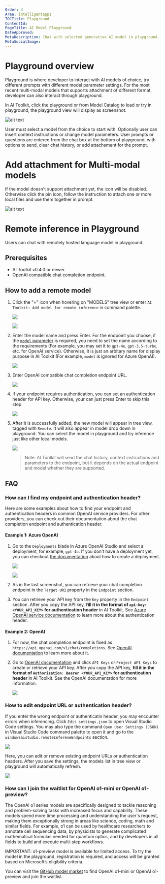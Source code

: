```yaml
---
Order: 4
Area: intelligentapps
TOCTitle: Playground
ContentId:
PageTitle: AI Model Playground
DateApproved:
MetaDescription: Chat with selected generative AI model in playground. Change system prompt and parameters. Add attachment for Multi-Modal models. Keep chat history.
MetaSocialImage:
---
```


# Playground overview

Playground is where developer to interact with AI models of choice, try different prompts with different model parameter settings. For the most recent multi-modal models that supports attachment of different format, developer can also interact through playground.

In AI Toolkit, click the playground or from Model Catalog to load or try in playground, the playground view will display as screenshot:

![alt text](./images/playground/playground.png)

User must select a model from the choice to start with. Optionally user can insert context instructions or change model parameters. User prompts or questions are entered from the chat box at the bottom of playground, with options to send, clear chat history, or add attachement for the prompt.

# Add attachment for Multi-modal models

If the model doesn't support attachment yet, the icon will be disabled. Otherwise click the pin icon, follow the instruction to attach one or more local files and use them together in prompt.

![alt text](./images/playground/attachment.png)


# Remote inference in Playground

Users can chat with remotely hosted language model in playground.

## Prerequisites

- AI Toolkit v0.4.0 or newer.
- OpenAI compatible chat completion endpoint.

## How to add a remote model

1. Click the "+" icon when hovering on "MODELS" tree view or enter `AI Toolkit: Add model for remote inference` in command palette.

    ![](./images/playground/0-entrypoint-treeview.png)

    ![](./images/playground/1-entrypoint-command.png)

2. Enter the model name and press Enter. For the endpoint you choose, if the [`model` parameter](https://platform.openai.com/docs/api-reference/chat/create#chat-create-model) is required, you need to set the name according to the requirements (For example, you may set it to `gpt-4o`, `gpt-3.5-turbo`, etc. for OpenAI service). Otherwise, it is just an arbitary name for display purpose in AI Toolkit (For example, `model` is ignored for Azure OpenAI).

    ![](./images/playground/2-model-name.png)

3. Enter OpenAI compatible chat completion endpoint URL.

    ![](./images/playground/3-endpoint.png)

4. If your endpoint requires authentication, you can set an authentication header for API key. Otherwise, your can just press Enter to skip this step.

    ![](./images/playground/4-auth-header.png)

5. After it is successfully added, the new model will appear in tree view, tagged with `Remote`. It will also appear in model drop down in playground. You can select the model in playground and try inference just like other local models.

    ![](./images/playground/5-inference.png)

    > Note: AI Toolkit will send the chat history, context instructions and parameters to the endpoint, but it depends on the actual endpoint and model whether they are supported.

## FAQ

### How can I find my endpoint and authentication header?

Here are some examples about how to find your endpoint and authentication headers in common OpenAI service providers. For other providers, you can check out their documentation about the chat completion endpoint and authentication header.

#### Example 1: Azure OpenAI

1. Go to the `Deployments` blade in Azure OpenAI Studio and select a deployment, for example, `gpt-4o`. If you don't have a deployment yet, you can checkout [the documentation](https://learn.microsoft.com/en-us/azure/ai-services/openai/how-to/create-resource?pivots=web-portal) about how to create a deployment.

    ![](./images/playground/6-aoai-deployments.png)

    ![](./images/playground/7-aoai-model.png)

2. As in the last screenshot, you can retrieve your chat completion endpoint in the `Target URI` property in the `Endpoint` section.

3. You can retrieve your API key from the `Key` property in the `Endpoint` section. After you copy the API key, **fill it in the format of `api-key: <YOUR_API_KEY>` for authentication header** in AI Toolkit. See [Azure OpenAI service documentation](https://learn.microsoft.com/en-us/azure/ai-services/openai/reference#request-header-2) to learn more about the authentication header.

#### Example 2: OpenAI

1. For now, the chat completion endpoint is fixed as `https://api.openai.com/v1/chat/completions`. See [OpenAI documentation](https://platform.openai.com/docs/api-reference/chat/create) to learn more about it.

2. Go to [OpenAI documentation](https://platform.openai.com/docs/api-reference/authentication) and click `API Keys` or `Project API Keys` to create or retrieve your API key. After you copy the API key, **fill it in the format of `Authorization: Bearer <YOUR_API_KEY>` for authentication header** in AI Toolkit. See the OpenAI documentation for more information.

    ![](./images/playground/8-openai-key.png)

### How to edit endpoint URL or authentication header?

If you enter the wrong endpoint or authenticatin header, you may encounter errors when inferencing. Click `Edit settings.json` to open Visual Studio Code settings. You may also type the command `Open User Settings (JSON)` in Visual Studio Code command palette to open it and go to the `windowsaistudio.remoteInfereneEndpoints` section.

![](./images/playground/9-edit.png)

Here, you can edit or remove existing endpoint URLs or authentication headers. After you save the settings, the models list in tree view or playground will automatically refresh.

![](./images/playground/10-edit-settings.png)

### How can I join the waitlist for OpenAI o1-mini or OpenAI o1-preview?

The OpenAI o1 series models are specifically designed to tackle reasoning and problem-solving tasks with increased focus and capability. These models spend more time processing and understanding the user's request, making them exceptionally strong in areas like science, coding, math and similar fields. For example, o1 can be used by healthcare researchers to annotate cell sequencing data, by physicists to generate complicated mathematical formulas needed for quantum optics, and by developers in all fields to build and execute multi-step workflows.

IMPORTANT: o1-preview model is available for limited access. To try the model in the playground, registration is required, and access will be granted based on Microsoft’s eligibility criteria.

You can visit the [GitHub model market](https://aka.ms/github-model-marketplace) to find OpenAI o1-mini or OpenAI o1-preview and join the waitlist.